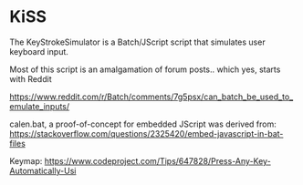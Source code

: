 # KiSS
The KeyStrokeSimulator is a Batch/JScript script that simulates user keyboard input.

Most of this script is an amalgamation of forum posts.. which yes, starts with Reddit

https://www.reddit.com/r/Batch/comments/7g5psx/can_batch_be_used_to_emulate_inputs/

calen.bat, a proof-of-concept for embedded JScript was derived from:
https://stackoverflow.com/questions/2325420/embed-javascript-in-bat-files

Keymap:
https://www.codeproject.com/Tips/647828/Press-Any-Key-Automatically-Usi
